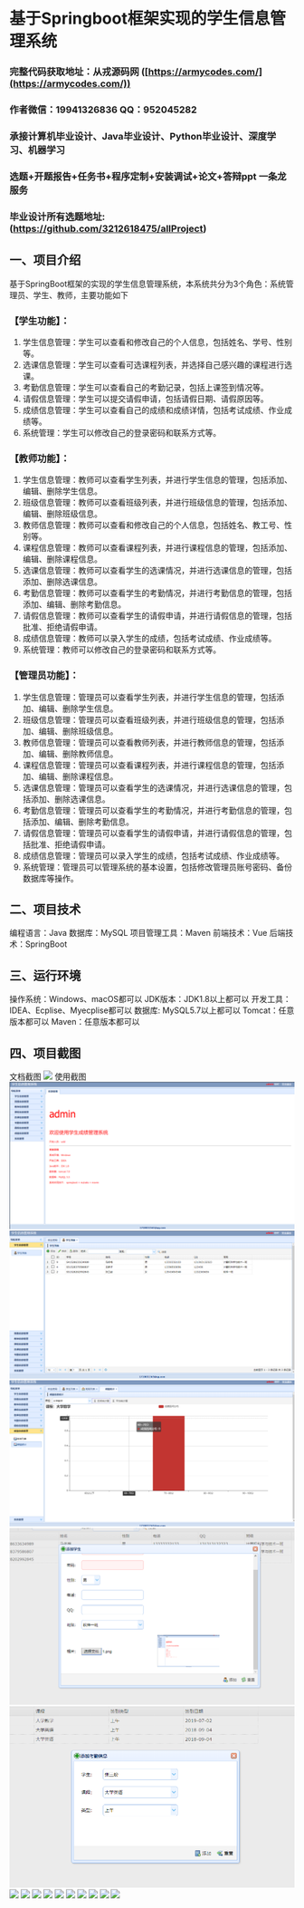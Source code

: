 基于Springboot框架实现的学生信息管理系统
=
###  完整代码获取地址：从戎源码网 ([https://armycodes.com/](https://armycodes.com/))
###  作者微信：19941326836  QQ：952045282 
###  承接计算机毕业设计、Java毕业设计、Python毕业设计、深度学习、机器学习
###  选题+开题报告+任务书+程序定制+安装调试+论文+答辩ppt 一条龙服务
###  毕业设计所有选题地址:(https://github.com/3212618475/allProject)


一、项目介绍
---
基于SpringBoot框架的实现的学生信息管理系统，本系统共分为3个角色：系统管理员、学生、教师，主要功能如下
### 【学生功能】：
1. 学生信息管理：学生可以查看和修改自己的个人信息，包括姓名、学号、性别等。
2. 选课信息管理：学生可以查看可选课程列表，并选择自己感兴趣的课程进行选课。
3. 考勤信息管理：学生可以查看自己的考勤记录，包括上课签到情况等。
4. 请假信息管理：学生可以提交请假申请，包括请假日期、请假原因等。
5. 成绩信息管理：学生可以查看自己的成绩和成绩详情，包括考试成绩、作业成绩等。
6. 系统管理：学生可以修改自己的登录密码和联系方式等。

### 【教师功能】：
1. 学生信息管理：教师可以查看学生列表，并进行学生信息的管理，包括添加、编辑、删除学生信息。
2. 班级信息管理：教师可以查看班级列表，并进行班级信息的管理，包括添加、编辑、删除班级信息。
3. 教师信息管理：教师可以查看和修改自己的个人信息，包括姓名、教工号、性别等。
4. 课程信息管理：教师可以查看课程列表，并进行课程信息的管理，包括添加、编辑、删除课程信息。
5. 选课信息管理：教师可以查看学生的选课情况，并进行选课信息的管理，包括添加、删除选课信息。
6. 考勤信息管理：教师可以查看学生的考勤情况，并进行考勤信息的管理，包括添加、编辑、删除考勤信息。
7. 请假信息管理：教师可以查看学生的请假申请，并进行请假信息的管理，包括批准、拒绝请假申请。
8. 成绩信息管理：教师可以录入学生的成绩，包括考试成绩、作业成绩等。
9. 系统管理：教师可以修改自己的登录密码和联系方式等。


### 【管理员功能】：
1. 学生信息管理：管理员可以查看学生列表，并进行学生信息的管理，包括添加、编辑、删除学生信息。
2. 班级信息管理：管理员可以查看班级列表，并进行班级信息的管理，包括添加、编辑、删除班级信息。
3. 教师信息管理：管理员可以查看教师列表，并进行教师信息的管理，包括添加、编辑、删除教师信息。
4. 课程信息管理：管理员可以查看课程列表，并进行课程信息的管理，包括添加、编辑、删除课程信息。
5. 选课信息管理：管理员可以查看学生的选课情况，并进行选课信息的管理，包括添加、删除选课信息。
6. 考勤信息管理：管理员可以查看学生的考勤情况，并进行考勤信息的管理，包括添加、编辑、删除考勤信息。
7. 请假信息管理：管理员可以查看学生的请假申请，并进行请假信息的管理，包括批准、拒绝请假申请。
8. 成绩信息管理：管理员可以录入学生的成绩，包括考试成绩、作业成绩等。
9. 系统管理：管理员可以管理系统的基本设置，包括修改管理员账号密码、备份数据库等操作。



二、项目技术
---
编程语言：Java
数据库：MySQL
项目管理工具：Maven
前端技术：Vue
后端技术：SpringBoot

三、运行环境
---
操作系统：Windows、macOS都可以
JDK版本：JDK1.8以上都可以
开发工具：IDEA、Ecplise、Myecplise都可以
数据库: MySQL5.7以上都可以
Tomcat：任意版本都可以
Maven：任意版本都可以

四、项目截图
---
文档截图
![](limage/1.png)
使用截图
![](image/1.png)
![](image/2.png)
![](image/3.png)
![](image/4.png)
![](image/5.png)
![](image/6.png)
![](image/7.png)
![](image/8.png)
![](image/9.png)
![](image/10.png)
![](image/11.png)
![](image/12.png)
![](image/13.png)
![](image/14.png)
![](image/15.png)
